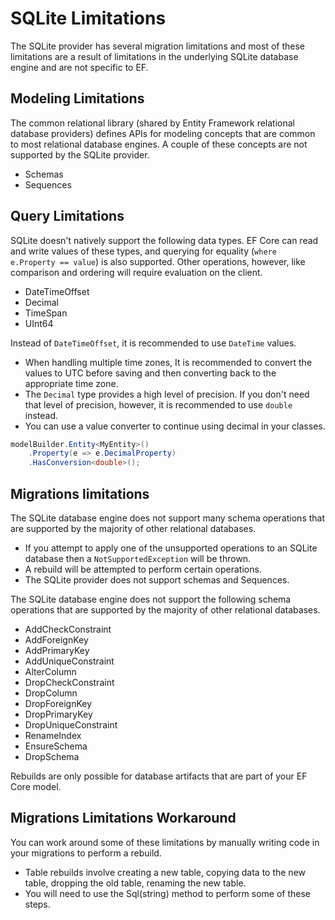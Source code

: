 ﻿---
PermaID: 1000011
Name: SQLite Limitations
---

# SQLite Limitations

The SQLite provider has several migration limitations and most of these limitations are a result of limitations in the underlying SQLite database engine and are not specific to EF.

## Modeling Limitations

The common relational library (shared by Entity Framework relational database providers) defines APIs for modeling concepts that are common to most relational database engines. A couple of these concepts are not supported by the SQLite provider.

 - Schemas
 - Sequences

## Query Limitations

SQLite doesn't natively support the following data types. EF Core can read and write values of these types, and querying for equality (`where e.Property == value`) is also supported. Other operations, however, like comparison and ordering will require evaluation on the client.

 - DateTimeOffset
 - Decimal
 - TimeSpan
 - UInt64

Instead of `DateTimeOffset`, it is recommended to use `DateTime` values. 

 - When handling multiple time zones, It is recommended to convert the values to UTC before saving and then converting back to the appropriate time zone.
 - The `Decimal` type provides a high level of precision. If you don't need that level of precision, however, it is recommended to use `double` instead. 
 - You can use a value converter to continue using decimal in your classes.

```csharp
modelBuilder.Entity<MyEntity>()
    .Property(e => e.DecimalProperty)
    .HasConversion<double>();
```

## Migrations limitations

The SQLite database engine does not support many schema operations that are supported by the majority of other relational databases. 

 - If you attempt to apply one of the unsupported operations to an SQLite database then a `NotSupportedException` will be thrown.
 - A rebuild will be attempted to perform certain operations.
 - The SQLite provider does not support schemas and Sequences.

The SQLite database engine does not support the following schema operations that are supported by the majority of other relational databases.

 - AddCheckConstraint
 - AddForeignKey
 - AddPrimaryKey
 - AddUniqueConstraint
 - AlterColumn
 - DropCheckConstraint
 - DropColumn
 - DropForeignKey
 - DropPrimaryKey
 - DropUniqueConstraint
 - RenameIndex
 - EnsureSchema
 - DropSchema

Rebuilds are only possible for database artifacts that are part of your EF Core model.

## Migrations Limitations Workaround

You can work around some of these limitations by manually writing code in your migrations to perform a rebuild. 

 - Table rebuilds involve creating a new table, copying data to the new table, dropping the old table, renaming the new table. 
 - You will need to use the Sql(string) method to perform some of these steps.

